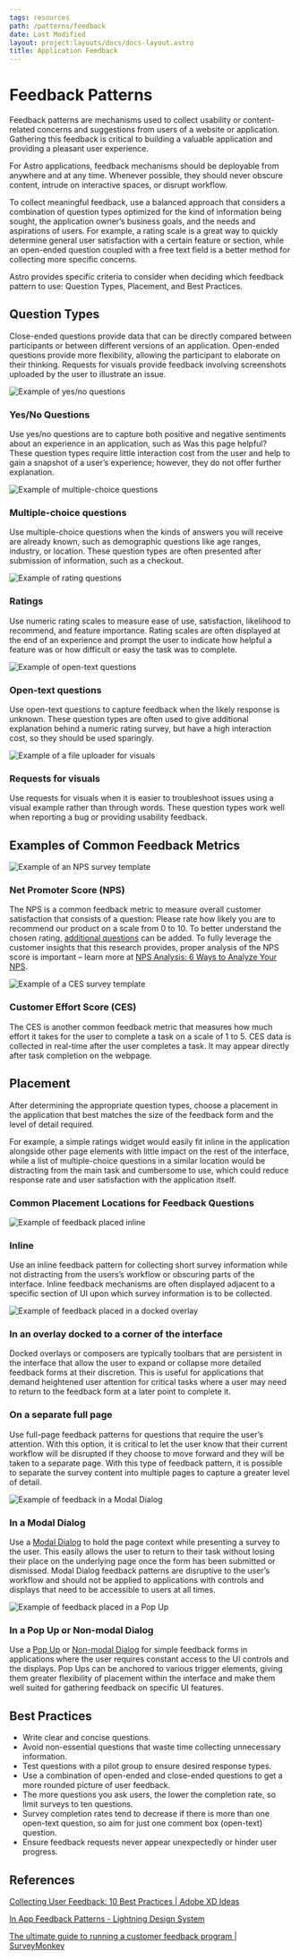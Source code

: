 ```yaml
---
tags: resources
path: /patterns/feedback
date: Last Modified
layout: project:layouts/docs/docs-layout.astro
title: Application Feedback
---
```


# Feedback Patterns

Feedback patterns are mechanisms used to collect usability or content-related concerns and suggestions from users of a website or application. Gathering this feedback is critical to building a valuable application and providing a pleasant user experience.

For Astro applications, feedback mechanisms should be deployable from anywhere and at any time. Whenever possible, they should never obscure content, intrude on interactive spaces, or disrupt workflow.

To collect meaningful feedback, use a balanced approach that considers a combination of question types optimized for the kind of information being sought, the application owner’s business goals, and the needs and aspirations of users. For example, a rating scale is a great way to quickly determine general user satisfaction with a certain feature or section, while an open-ended question coupled with a free text field is a better method for collecting more specific concerns.

Astro provides specific criteria to consider when deciding which feedback pattern to use: Question Types, Placement, and Best Practices.

## Question Types

Close-ended questions provide data that can be directly compared between participants or between different versions of an application. Open-ended questions provide more flexibility, allowing the participant to elaborate on their thinking. Requests for visuals provide feedback involving screenshots uploaded by the user to illustrate an issue.

![Example of yes/no questions](/img/patterns/feedback-yes-no.png)

### Yes/No Questions

Use yes/no questions are to capture both positive and negative sentiments about an experience in an application, such as Was this page helpful? These question types require little interaction cost from the user and help to gain a snapshot of a user’s experience; however, they do not offer further explanation.

![Example of multiple-choice questions](/img/patterns/feedback-multiple-choice.png)

### Multiple-choice questions

Use multiple-choice questions when the kinds of answers you will receive are already known, such as demographic questions like age ranges, industry, or location. These question types are often presented after submission of information, such as a checkout.

![Example of rating questions](/img/patterns/feedback-ratings.png)

### Ratings

Use numeric rating scales to measure ease of use, satisfaction, likelihood to recommend, and feature importance. Rating scales are often displayed at the end of an experience and prompt the user to indicate how helpful a feature was or how difficult or easy the task was to complete.

![Example of open-text questions](/img/patterns/feedback-open-text-questions.png)

### Open-text questions

Use open-text questions to capture feedback when the likely response is unknown. These question types are often used to give additional explanation behind a numeric rating survey, but have a high interaction cost, so they should be used sparingly.

![Example of a file uploader for visuals](/img/patterns/feedback-request-for-visuals.png)

### Requests for visuals

Use requests for visuals when it is easier to troubleshoot issues using a visual example rather than through words. These question types work well when reporting a bug or providing usability feedback.

## Examples of Common Feedback Metrics


![Example of an NPS survey template](/img/patterns/feedback-nps-example.png)

### Net Promoter Score (NPS)

The NPS is a common feedback metric to measure overall customer satisfaction that consists of a question: Please rate how likely you are to recommend our product on a scale from 0 to 10. To better understand the chosen rating, [additional questions](https://www.surveymonkey.com/mp/customer-feedback-guide/) can be added. To fully leverage the customer insights that this research provides, proper analysis of the NPS score is important – learn more at [NPS Analysis: 6 Ways to Analyze Your NPS](https://monkeylearn.com/blog/nps-analysis/).
 

![Example of a CES survey template](/img/patterns/feedback-ces-example.png)

### Customer Effort Score (CES)

The CES is another common feedback metric that measures how much effort it takes for the user to complete a task on a scale of 1 to 5. CES data is collected in real-time after the user completes a task. It may appear directly after task completion on the webpage.

## Placement

After determining the appropriate question types, choose a placement in the application that best matches the size of the feedback form and the level of detail required.

For example, a simple ratings widget would easily fit inline in the application alongside other page elements with little impact on the rest of the interface, while a list of multiple-choice questions in a similar location would be distracting from the main task and cumbersome to use, which could reduce response rate and user satisfaction with the application itself.

### Common Placement Locations for Feedback Questions

![Example of feedback placed inline](/img/patterns/feedback-inline.png)

### Inline

Use an inline feedback pattern for collecting short survey information while not distracting from the users’s workflow or obscuring parts of the interface. Inline feedback mechanisms are often displayed adjacent to a specific section of UI upon which survey information is to be collected.
 

![Example of feedback placed in a docked overlay](/img/patterns/feedback-docked.png)

### In an overlay docked to a corner of the interface

Docked overlays or composers are typically toolbars that are persistent in the interface that allow the user to expand or collapse more detailed feedback forms at their discretion. This is useful for applications that demand heightened user attention for critical tasks where a user may need to return to the feedback form at a later point to complete it.
 

### On a separate full page

Use full-page feedback patterns for questions that require the user’s attention. With this option, it is critical to let the user know that their current workflow will be disrupted if they choose to move forward and they will be taken to a separate page. With this type of feedback pattern, it is possible to separate the survey content into multiple pages to capture a greater level of detail.

![Example of feedback in a Modal Dialog](/img/patterns/feedback-modal.png)

### In a Modal Dialog

Use a [Modal Dialog](/components/dialog/) to hold the page context while presenting a survey to the user. This easily allows the user to return to their task without losing their place on the underlying page once the form has been submitted or dismissed. Modal Dialog feedback patterns are disruptive to the user’s workflow and should not be applied to applications with controls and displays that need to be accessible to users at all times.
 
![Example of feedback placed in a Pop Up](/img/patterns/feedback-pop-up.png)

### In a Pop Up or Non-modal Dialog

Use a [Pop Up](/components/pop-up/) or [Non-modal Dialog](/components/dialog/) for simple feedback forms in applications where the user requires constant access to the UI controls and the displays. Pop Ups can be anchored to various trigger elements, giving them greater flexibility of placement within the interface and make them well suited for gathering feedback on specific UI features.

## Best Practices

- Write clear and concise questions.
- Avoid non-essential questions that waste time collecting unnecessary information.
- Test questions with a pilot group to ensure desired response types.
- Use a combination of open-ended and close-ended questions to get a more rounded picture of user feedback.
- The more questions you ask users, the lower the completion rate, so limit surveys to ten questions.
- Survey completion rates tend to decrease if there is more than one open-text question, so aim for just one comment box (open-text) question.
- Ensure feedback requests never appear unexpectedly or hinder user progress.

## References

[Collecting User Feedback: 10 Best Practices | Adobe XD Ideas](https://xd.adobe.com/ideas/process/user-research/collecting-user-feedback/)

[In App Feedback Patterns - Lightning Design System](https://www.lightningdesignsystem.com/guidelines/in-app-feedback/patterns/)

[The ultimate guide to running a customer feedback program | SurveyMonkey](https://www.surveymonkey.com/mp/customer-feedback-guide/)
